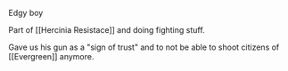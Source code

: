 Edgy boy

Part of [[Hercinia Resistace]] and doing fighting stuff.

Gave us his gun as a "sign of trust" and to not be able to shoot citizens of [[Evergreen]] anymore.
